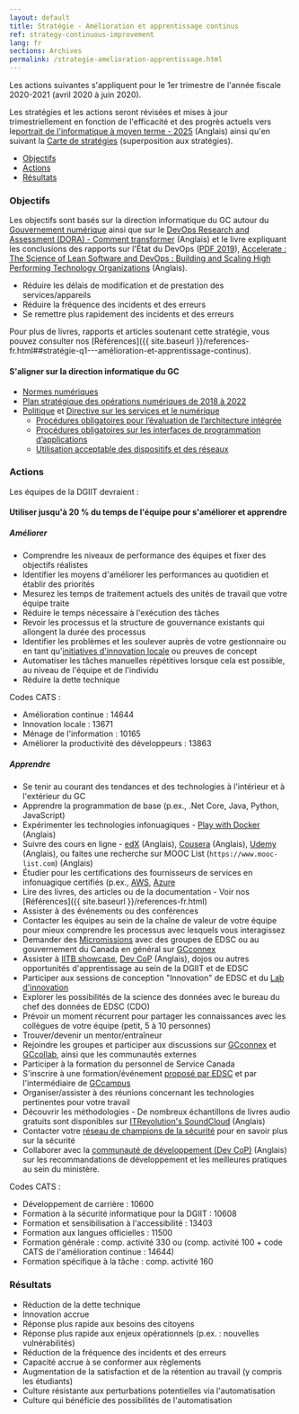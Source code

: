 ```yaml
---
layout: default
title: Stratégie - Amélioration et apprentissage continus
ref: strategy-continuous-improvement
lang: fr
sections: Archives
permalink: /strategie-amelioration-apprentissage.html
---
```


Les actions suivantes s'appliquent pour le 1er trimestre de l'année fiscale 2020-2021 (avril 2020 à juin 2020).

Les stratégies et les actions seront révisées et mises à jour trimestriellement en fonction de l'efficacité et des progrès actuels vers le[portrait de l'informatique à moyen terme - 2025](https://sara-sabr.github.io/ITStrategy/it-picture-medium-term.html) (Anglais) ainsi qu'en suivant la [Carte de stratégies](https://sara-sabr.github.io/ITStrategy/sommaire-strategie.html) (superposition aux stratégies).

- [Objectifs](#objectifs)
- [Actions](#actions)
- [Résultats](#résultats)

### Objectifs

Les objectifs sont basés sur la direction informatique du GC autour du [Gouvernement numérique](https://www.canada.ca/fr/gouvernement/systeme/gouvernement-numerique.html) ainsi que sur le [DevOps Research and Assessment (DORA) - Comment transformer](https://cloud.google.com/solutions/devops/devops-culture-transform) (Anglais) et le livre expliquant les conclusions des rapports sur l'État du DevOps ([PDF 2019](https://services.google.com/fh/files/misc/state-of-devops-2019.pdf)), [Accelerate : The Science of Lean Software and DevOps : Building and Scaling High Performing Technology Organizations](https://books.google.ca/books?id=Kax-DwAAQBAJ&lpg=PP1&dq=Accelerate&hl=fr&pg=PP1#v=snippet&q=20%25&f=false) (Anglais).

- Réduire les délais de modification et de prestation des services/appareils
- Réduire la fréquence des incidents et des erreurs
- Se remettre plus rapidement des incidents et des erreurs

Pour plus de livres, rapports et articles soutenant cette stratégie, vous pouvez consulter nos [Références]({{ site.baseurl }}/references-fr.html##stratégie-q1---amélioration-et-apprentissage-continus).

#### S'aligner sur la direction informatique du GC

- [Normes numériques](https://www.canada.ca/fr/gouvernement/systeme/gouvernement-numerique/normes-numeriques-gouvernement-canada.html)
- [Plan stratégique des opérations numériques de 2018 à 2022](https://www.canada.ca/fr/gouvernement/systeme/gouvernement-numerique/plan-strategique-operations-numerique-2018-2022.html)
- [Politique](https://www.tbs-sct.gc.ca/pol/doc-fra.aspx?id=32603) et [Directive sur les services et le numérique](https://www.tbs-sct.gc.ca/pol/doc-fra.aspx?id=32601)
  - [Procédures obligatoires pour l’évaluation de l’architecture intégrée](https://www.tbs-sct.gc.ca/pol/doc-fra.aspx?id=32602)
  - [Procédures obligatoires sur les interfaces de programmation d’applications](https://www.tbs-sct.gc.ca/pol/doc-fra.aspx?id=32604)
  - [Utilisation acceptable des dispositifs et des réseaux](https://www.tbs-sct.gc.ca/pol/doc-fra.aspx?id=32605)

### Actions

Les équipes de la DGIIT devraient :

#### Utiliser jusqu'à 20 % du temps de l'équipe pour s'améliorer et apprendre

##### Améliorer

- Comprendre les niveaux de performance des équipes et fixer des objectifs réalistes
- Identifier les moyens d'améliorer les performances au quotidien et établir des priorités
- Mesurez les temps de traitement actuels des unités de travail que votre équipe traite
- Réduire le temps nécessaire à l'exécution des tâches
- Revoir les processus et la structure de gouvernance existants qui allongent la durée des processus
- Identifier les problèmes et les soulever auprès de votre gestionnaire ou en tant qu'[initiatives d'innovation locale](http://dialogue.hrdc-drhc.net/grp/IP/SitePages/Grassroots%20Innovation%20Practice.aspx) ou preuves de concept
- Automatiser les tâches manuelles répétitives lorsque cela est possible, au niveau de l'équipe et de l'individu
- Réduire la dette technique

Codes CATS :

- Amélioration continue : 14644
- Innovation locale : 13671
- Ménage de l'information : 10165
- Améliorer la productivité des développeurs : 13863

##### Apprendre

- Se tenir au courant des tendances et des technologies à l'intérieur et à l'extérieur du GC
- Apprendre la programmation de base (p.ex., .Net Core, Java, Python, JavaScript)
- Expérimenter les technologies infonuagiques - [Play with Docker](https://labs.play-with-docker.com) (Anglais)
- Suivre des cours en ligne - [edX](https://www.edx.org) (Anglais), [Cousera](https://www.coursera.org) (Anglais), [Udemy](https://www.udemy.com) (Anglais), ou faites une recherche sur MOOC List (```https://www.mooc-list.com```) (Anglais)
- Étudier pour les certifications des fournisseurs de services en infonuagique certifiés (p.ex., [AWS](https://aws.amazon.com/fr/certification/), [Azure](https://docs.microsoft.com/fr-ca/learn/certifications/browse/?products=azure)
- Lire des livres, des articles ou de la documentation - Voir nos [Références]({{ site.baseurl }}/references-fr.html)
- Assister à des événements ou des conférences
- Contacter les équipes au sein de la chaîne de valeur de votre équipe pour mieux comprendre les processus avec lesquels vous interagissez
- Demander des [Micromissions](http://esdc.prv/fr/service-canada/dgop/activites_dgop/2016/micromissions.shtml) avec des groupes de EDSC ou au gouvernement du Canada en général sur [GCconnex](https://gcconnex.gc.ca/missions/main)
- Assister à [IITB showcase](http://dialogue/grp/BU6386699/SitePages/IITB_Showcase.aspx), [Dev CoP](https://github.com/esdc-edsc/Welcome/blob/master/Recommendations/DevOps_SDLC.md) (Anglais), dojos ou autres opportunités d'apprentissage au sein de la DGIIT et de EDSC
- Participer aux sessions de conception "Innovation" de EDSC et du [Lab d'innovation](http://iservice.prv/fra/lab_innovation/index.shtml)
- Explorer les possibilités de la science des données avec le bureau du chef des données de EDSC (CDO)
- Prévoir un moment récurrent pour partager les connaissances avec les collègues de votre équipe (petit, 5 à 10 personnes)
- Trouver/devenir un mentor/entraîneur
- Rejoindre les groupes et participer aux discussions sur [GCconnex](https://gcconnex.gc.ca) et [GCcollab](https://gccollab.ca), ainsi que les communautés externes
- Participer à la formation du personnel de Service Canada
- S'inscrire à une formation/événement [proposé par EDSC](https://esdc.sabacloud.com) et par l'intermédiaire de [GCcampus](https://idp.csps-efpc.gc.ca)
- Organiser/assister à des réunions concernant les technologies pertinentes pour votre travail
- Découvrir les méthodologies - De nombreux échantillons de livres audio gratuits sont disponibles sur [ITRevolution's SoundCloud](https://soundcloud.com/itrevolution/sets) (Anglais)
- Contacter votre [réseau de champions de la sécurité](http://dialogue/grp/IITB-DGIIT-Gov-New-Nouveau/SLF%20Forum%20Documents/Les%20champions%20de%20la%20s%C3%A9curit%C3%A9%20FCS-FR.pptx) pour en savoir plus sur la sécurité
- Collaborer avec la [communauté de développement (Dev CoP)](https://esdc-devcop.github.io) (Anglais) sur les recommandations de développement et les meilleures pratiques au sein du ministère.

Codes CATS :

- Développement de carrière : 10600
- Formation à la sécurité informatique pour la DGIIT : 10608
- Formation et sensibilisation à l'accessibilité : 13403
- Formation aux langues officielles : 11500
- Formation générale : comp. activité 330 ou (comp. activité 100 + code CATS de l'amélioration continue : 14644)
- Formation spécifique à la tâche : comp. activité 160

### Résultats

- Réduction de la dette technique
- Innovation accrue
- Réponse plus rapide aux besoins des citoyens
- Réponse plus rapide aux enjeux opérationnels (p.ex. : nouvelles vulnérabilités)
- Réduction de la fréquence des incidents et des erreurs
- Capacité accrue à se conformer aux règlements
- Augmentation de la satisfaction et de la rétention au travail (y compris les étudiants)
- Culture résistante aux perturbations potentielles via l'automatisation
- Culture qui bénéficie des possibilités de l'automatisation
